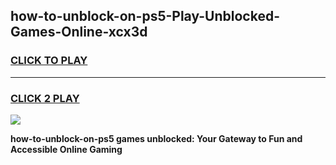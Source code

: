 
## how-to-unblock-on-ps5-Play-Unblocked-Games-Online-xcx3d
<h3>
<a href="https://premium76.site?title=how-to-unblock-on-ps5&ref=25A">CLICK TO PLAY</a></h3>
<hr>

<h3>
<a href="https://premium76.site?title=how-to-unblock-on-ps5&ref=25A">CLICK 2 PLAY</a>
  
</h3>

<a href="https://premium76.site?title=how-to-unblock-on-ps5&ref=25A"><img src="https://clearcache.store/games.png"></a>


**how-to-unblock-on-ps5 games unblocked: Your Gateway to Fun and Accessible Online Gaming**
